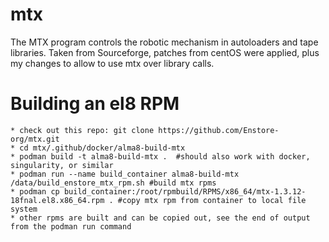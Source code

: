# mtx
The MTX program controls the robotic mechanism in autoloaders and tape libraries. Taken from Sourceforge, patches from centOS were applied, plus my changes to allow to use mtx over library calls.

# Building an el8 RPM

    * check out this repo: git clone https://github.com/Enstore-org/mtx.git
    * cd mtx/.github/docker/alma8-build-mtx
    * podman build -t alma8-build-mtx .  #should also work with docker, singularity, or similar 
    * podman run --name build_container alma8-build-mtx /data/build_enstore_mtx_rpm.sh #build mtx rpms
    * podman cp build_container:/root/rpmbuild/RPMS/x86_64/mtx-1.3.12-18fnal.el8.x86_64.rpm . #copy mtx rpm from container to local file system
    * other rpms are built and can be copied out, see the end of output from the podman run command
